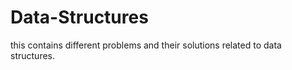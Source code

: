 # Data-Structures
this contains different problems  and their solutions related to data structures.
